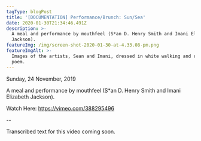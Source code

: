 ```yaml
---
tagType: blogPost
title: '[DOCUMENTATION] Performance/Brunch: Sun/Sea'
date: 2020-01-30T21:34:46.491Z
description: >-
  A meal and performance by mouthfeel (S*an D. Henry Smith and Imani Elizabeth
  Jackson).
featureImg: /img/screen-shot-2020-01-30-at-4.33.08-pm.png
featureImgAlt: >-
  Images of the artists, Sean and Imani, dressed in white walking and reading a
  poem.
---
```

Sunday, 24 November, 2019

A meal and performance by mouthfeel (S*an D. Henry Smith and Imani Elizabeth Jackson).

Watch Here: https://vimeo.com/388295496

\--

Transcribed text for this video coming soon.
